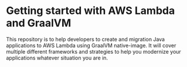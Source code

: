 # Getting started with AWS Lambda and GraalVM

This repository is to help developers to create and migration Java applications to AWS Lambda using GraalVM native-image. It will cover multiple different frameworks and strategies to help you modernize your applications whatever situation you are in.

